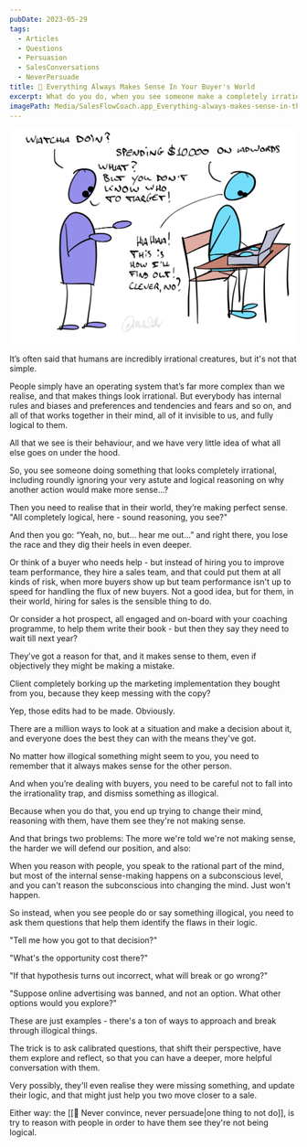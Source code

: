 ```yaml
---
pubDate: 2023-05-29
tags:
  - Articles
  - Questions
  - Persuasion
  - SalesConversations
  - NeverPersuade
title: 📄 Everything Always Makes Sense In Your Buyer's World
excerpt: What do you do, when you see someone make a completely irrational argument or decision? Most of us will go into explain-mode, and try to show the person the flaw in their logic. That's not very effective, because in their world, they're making perfect sense.
imagePath: Media/SalesFlowCoach.app_Everything-always-makes-sense-in-the-world-of-your-buyer_MartinStellar.jpeg.jpg
---
```


![](Media/SalesFlowCoach.app_Everything-always-makes-sense-in-the-world-of-your-buyer_MartinStellar.jpeg.jpg)

It’s often said that humans are incredibly irrational creatures, but it's not that simple.

People simply have an operating system that’s far more complex than we realise, and that makes things look irrational. But everybody has internal rules and biases and preferences and tendencies and fears and so on, and all of that works together in their mind, all of it invisible to us, and fully logical to them.

All that we see is their behaviour, and we have very little idea of what all else goes on under the hood.

So, you see someone doing something that looks completely irrational, including roundly ignoring your very astute and logical reasoning on why another action would make more sense…?

Then you need to realise that in their world, they’re making perfect sense. "All completely logical, here - sound reasoning, you see?"

And then you go: “Yeah, no, but... hear me out...” and right there, you lose the race and they dig their heels in even deeper.

Or think of a buyer who needs help - but instead of hiring you to improve team performance, they hire a sales team, and that could put them at all kinds of risk, when more buyers show up but team performance isn't up to speed for handling the flux of new buyers. Not a good idea, but for them, in their world, hiring for sales is the sensible thing to do.

Or consider a hot prospect, all engaged and on-board with your coaching programme, to help them write their book - but then they say they need to wait till next year?

They’ve got a reason for that, and it makes sense to them, even if objectively they might be making a mistake.

Client completely borking up the marketing implementation they bought from you, because they keep messing with the copy?

Yep, those edits had to be made. Obviously.

There are a million ways to look at a situation and make a decision about it, and everyone does the best they can with the means they've got.

No matter how illogical something might seem to you, you need to remember that it always makes sense for the other person.

And when you’re dealing with buyers, you need to be careful not to fall into the irrationality trap, and dismiss something as illogical.

Because when you do that, you end up trying to change their mind, reasoning with them, have them see they're not making sense.

And that brings two problems: The more we're told we're not making sense, the harder we will defend our position, and also:

When you reason with people, you speak to the rational part of the mind, but most of the internal sense-making happens on a subconscious level, and you can't reason the subconscious into changing the mind. Just won't happen.

So instead, when you see people do or say something illogical, you need to ask them questions that help them identify the flaws in their logic.

"Tell me how you got to that decision?"

"What's the opportunity cost there?"

"If that hypothesis turns out incorrect, what will break or go wrong?"

"Suppose online advertising was banned, and not an option. What other options would you explore?"

These are just examples - there's a ton of ways to approach and break through illogical things.

The trick is to ask calibrated questions, that shift their perspective, have them explore and reflect, so that you can have a deeper, more helpful conversation with them.

Very possibly, they'll even realise they were missing something, and update their logic, and that might just help you two move closer to a sale.

Either way: the [[📄 Never convince, never persuade|one thing to not do]], is try to reason with people in order to have them see they're not being logical.
